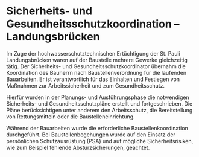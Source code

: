 # Sicherheits- und Gesundheitsschutzkoordination – Landungsbrücken

Im Zuge der hochwasserschutztechnischen Ertüchtigung der St. Pauli 
Landungsbrücken waren auf der Baustelle mehrere Gewerke gleichzeitig 
tätig. Der Sicherheits- und Gesundheitsschutzkoordinator übernahm die 
Koordination des Bauherrn nach Baustellenverordnung für die laufenden 
Bauarbeiten. Er ist verantwortlich für das Einhalten und Festlegen von 
Maßnahmen zur Arbeitssicherheit und zum Gesundheitsschutz.

Hierfür wurden in der Planungs- und Ausführungsphase die notwendigen 
Sicherheits- und Gesundheitsschutzpläne erstellt und fortgeschrieben. 
Die Pläne berücksichtigen unter anderem den Arbeitsschutz, die 
Bereitstellung von Rettungsmitteln oder die Baustelleneinrichtung.

Während der Bauarbeiten wurde die erforderliche Baustellenkoordination 
durchgeführt. Bei Baustellenbegehungen wurde auf den Einsatz der 
persönlichen Schutzausrüstung (PSA) und auf mögliche Sicherheitsrisiken,
wie zum Beispiel fehlende Absturzsicherungen, geachtet.